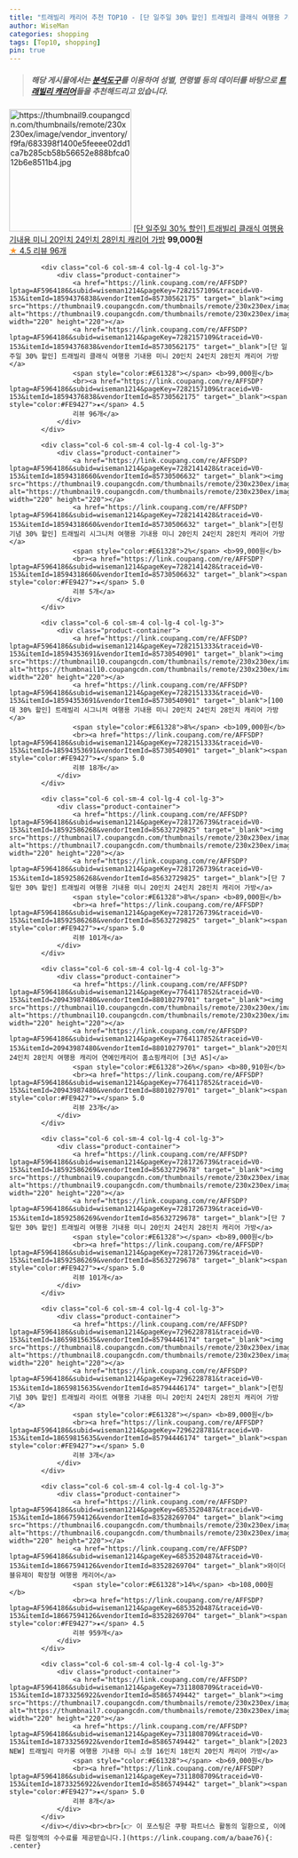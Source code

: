 ```yaml
---
title: "트래빌리 캐리어 추천 TOP10 - [단 일주일 30% 할인] 트래빌리 클래식 여행용 기내용 미니 20인치 24인치 28인치 캐리어 가방"
author: WiseMan
categories: shopping
tags: [Top10, shopping]
pin: true
---
```


> ##### 해당 게시물에서는 [**분석도구**](https://itemscout.io/)를 이용하여 **성별**, **연령별** 등의 데이터를 바탕으로 [**트래빌리 캐리어**](https://link.coupang.com/a/baae76)들을 추천해드리고 있습니다.
<div class="container"><div class="row">
            <div class="col-6 col-sm-4 col-lg-4 col-lg-3">
                <div class="product-container">
                    <a href="https://link.coupang.com/re/AFFSDP?lptag=AF5964186&subid=wiseman1214&pageKey=7282157109&traceid=V0-153&itemId=18594376838&vendorItemId=85730562175" target="_blank"><img src="https://thumbnail9.coupangcdn.com/thumbnails/remote/230x230ex/image/vendor_inventory/f9fa/683398f1400e5feeee02dd1ca7b285cb58b56652e888bfca012b6e8511b4.jpg" alt="https://thumbnail9.coupangcdn.com/thumbnails/remote/230x230ex/image/vendor_inventory/f9fa/683398f1400e5feeee02dd1ca7b285cb58b56652e888bfca012b6e8511b4.jpg" width="220" height="220"></a>
                    <a href="https://link.coupang.com/re/AFFSDP?lptag=AF5964186&subid=wiseman1214&pageKey=7282157109&traceid=V0-153&itemId=18594376838&vendorItemId=85730562175" target="_blank">[단 일주일 30% 할인] 트래빌리 클래식 여행용 기내용 미니 20인치 24인치 28인치 캐리어 가방</a>
                    <span style="color:#E61328"></span> <b>99,000원</b>
                    <br><a href="https://link.coupang.com/re/AFFSDP?lptag=AF5964186&subid=wiseman1214&pageKey=7282157109&traceid=V0-153&itemId=18594376838&vendorItemId=85730562175" target="_blank"><span style="color:#FE9427">★</span> 4.5
                    리뷰 96개</a>
                </div>
            </div>
            
            <div class="col-6 col-sm-4 col-lg-4 col-lg-3">
                <div class="product-container">
                    <a href="https://link.coupang.com/re/AFFSDP?lptag=AF5964186&subid=wiseman1214&pageKey=7282157109&traceid=V0-153&itemId=18594376838&vendorItemId=85730562175" target="_blank"><img src="https://thumbnail9.coupangcdn.com/thumbnails/remote/230x230ex/image/vendor_inventory/f9fa/683398f1400e5feeee02dd1ca7b285cb58b56652e888bfca012b6e8511b4.jpg" alt="https://thumbnail9.coupangcdn.com/thumbnails/remote/230x230ex/image/vendor_inventory/f9fa/683398f1400e5feeee02dd1ca7b285cb58b56652e888bfca012b6e8511b4.jpg" width="220" height="220"></a>
                    <a href="https://link.coupang.com/re/AFFSDP?lptag=AF5964186&subid=wiseman1214&pageKey=7282157109&traceid=V0-153&itemId=18594376838&vendorItemId=85730562175" target="_blank">[단 일주일 30% 할인] 트래빌리 클래식 여행용 기내용 미니 20인치 24인치 28인치 캐리어 가방</a>
                    <span style="color:#E61328"></span> <b>99,000원</b>
                    <br><a href="https://link.coupang.com/re/AFFSDP?lptag=AF5964186&subid=wiseman1214&pageKey=7282157109&traceid=V0-153&itemId=18594376838&vendorItemId=85730562175" target="_blank"><span style="color:#FE9427">★</span> 4.5
                    리뷰 96개</a>
                </div>
            </div>
            
            <div class="col-6 col-sm-4 col-lg-4 col-lg-3">
                <div class="product-container">
                    <a href="https://link.coupang.com/re/AFFSDP?lptag=AF5964186&subid=wiseman1214&pageKey=7282141428&traceid=V0-153&itemId=18594318660&vendorItemId=85730506632" target="_blank"><img src="https://thumbnail9.coupangcdn.com/thumbnails/remote/230x230ex/image/vendor_inventory/3862/75ccdaf6a63216fc52cf86d07266181789678f1f6bc4cec73feb631864fd.jpg" alt="https://thumbnail9.coupangcdn.com/thumbnails/remote/230x230ex/image/vendor_inventory/3862/75ccdaf6a63216fc52cf86d07266181789678f1f6bc4cec73feb631864fd.jpg" width="220" height="220"></a>
                    <a href="https://link.coupang.com/re/AFFSDP?lptag=AF5964186&subid=wiseman1214&pageKey=7282141428&traceid=V0-153&itemId=18594318660&vendorItemId=85730506632" target="_blank">[런칭기념 30% 할인] 트래빌리 시그니처 여행용 기내용 미니 20인치 24인치 28인치 캐리어 가방</a>
                    <span style="color:#E61328">2%</span> <b>99,000원</b>
                    <br><a href="https://link.coupang.com/re/AFFSDP?lptag=AF5964186&subid=wiseman1214&pageKey=7282141428&traceid=V0-153&itemId=18594318660&vendorItemId=85730506632" target="_blank"><span style="color:#FE9427">★</span> 5.0
                    리뷰 5개</a>
                </div>
            </div>
            
            <div class="col-6 col-sm-4 col-lg-4 col-lg-3">
                <div class="product-container">
                    <a href="https://link.coupang.com/re/AFFSDP?lptag=AF5964186&subid=wiseman1214&pageKey=7282151333&traceid=V0-153&itemId=18594353691&vendorItemId=85730540901" target="_blank"><img src="https://thumbnail10.coupangcdn.com/thumbnails/remote/230x230ex/image/vendor_inventory/b29d/0bc4f58195c5d33765d72c39b9cf4ba94fc4a40cce7f04c36141d0a97c3d.jpg" alt="https://thumbnail10.coupangcdn.com/thumbnails/remote/230x230ex/image/vendor_inventory/b29d/0bc4f58195c5d33765d72c39b9cf4ba94fc4a40cce7f04c36141d0a97c3d.jpg" width="220" height="220"></a>
                    <a href="https://link.coupang.com/re/AFFSDP?lptag=AF5964186&subid=wiseman1214&pageKey=7282151333&traceid=V0-153&itemId=18594353691&vendorItemId=85730540901" target="_blank">[100대 30% 할인] 트래빌리 시그니처 여행용 기내용 미니 20인치 24인치 28인치 캐리어 가방</a>
                    <span style="color:#E61328">8%</span> <b>109,000원</b>
                    <br><a href="https://link.coupang.com/re/AFFSDP?lptag=AF5964186&subid=wiseman1214&pageKey=7282151333&traceid=V0-153&itemId=18594353691&vendorItemId=85730540901" target="_blank"><span style="color:#FE9427">★</span> 5.0
                    리뷰 18개</a>
                </div>
            </div>
            
            <div class="col-6 col-sm-4 col-lg-4 col-lg-3">
                <div class="product-container">
                    <a href="https://link.coupang.com/re/AFFSDP?lptag=AF5964186&subid=wiseman1214&pageKey=7281726739&traceid=V0-153&itemId=18592586268&vendorItemId=85632729825" target="_blank"><img src="https://thumbnail7.coupangcdn.com/thumbnails/remote/230x230ex/image/vendor_inventory/0cbe/b5c23b3b15416a289d4f051c91f4150a861ba75c977347dc1647d351a300.JPEG" alt="https://thumbnail7.coupangcdn.com/thumbnails/remote/230x230ex/image/vendor_inventory/0cbe/b5c23b3b15416a289d4f051c91f4150a861ba75c977347dc1647d351a300.JPEG" width="220" height="220"></a>
                    <a href="https://link.coupang.com/re/AFFSDP?lptag=AF5964186&subid=wiseman1214&pageKey=7281726739&traceid=V0-153&itemId=18592586268&vendorItemId=85632729825" target="_blank">[단 7일만 30% 할인] 트래빌리 여행용 기내용 미니 20인치 24인치 28인치 캐리어 가방</a>
                    <span style="color:#E61328">8%</span> <b>89,000원</b>
                    <br><a href="https://link.coupang.com/re/AFFSDP?lptag=AF5964186&subid=wiseman1214&pageKey=7281726739&traceid=V0-153&itemId=18592586268&vendorItemId=85632729825" target="_blank"><span style="color:#FE9427">★</span> 5.0
                    리뷰 101개</a>
                </div>
            </div>
            
            <div class="col-6 col-sm-4 col-lg-4 col-lg-3">
                <div class="product-container">
                    <a href="https://link.coupang.com/re/AFFSDP?lptag=AF5964186&subid=wiseman1214&pageKey=7764117852&traceid=V0-153&itemId=20943987480&vendorItemId=88010279701" target="_blank"><img src="https://thumbnail10.coupangcdn.com/thumbnails/remote/230x230ex/image/vendor_inventory/a062/f882b6b4bf08904d19fa9b2e4482a6fe76e3517cf0eabe453860f6193d59.png" alt="https://thumbnail10.coupangcdn.com/thumbnails/remote/230x230ex/image/vendor_inventory/a062/f882b6b4bf08904d19fa9b2e4482a6fe76e3517cf0eabe453860f6193d59.png" width="220" height="220"></a>
                    <a href="https://link.coupang.com/re/AFFSDP?lptag=AF5964186&subid=wiseman1214&pageKey=7764117852&traceid=V0-153&itemId=20943987480&vendorItemId=88010279701" target="_blank">20인치 24인치 28인치 여행용 캐리어 연예인캐리어 홈쇼핑캐리어 [3년 AS]</a>
                    <span style="color:#E61328">26%</span> <b>80,910원</b>
                    <br><a href="https://link.coupang.com/re/AFFSDP?lptag=AF5964186&subid=wiseman1214&pageKey=7764117852&traceid=V0-153&itemId=20943987480&vendorItemId=88010279701" target="_blank"><span style="color:#FE9427">★</span> 5.0
                    리뷰 23개</a>
                </div>
            </div>
            
            <div class="col-6 col-sm-4 col-lg-4 col-lg-3">
                <div class="product-container">
                    <a href="https://link.coupang.com/re/AFFSDP?lptag=AF5964186&subid=wiseman1214&pageKey=7281726739&traceid=V0-153&itemId=18592586269&vendorItemId=85632729678" target="_blank"><img src="https://thumbnail9.coupangcdn.com/thumbnails/remote/230x230ex/image/vendor_inventory/b9ee/f88808a87a97eb9903c34e3e63e0ba753550db040a46564b06a487dd7621.JPEG" alt="https://thumbnail9.coupangcdn.com/thumbnails/remote/230x230ex/image/vendor_inventory/b9ee/f88808a87a97eb9903c34e3e63e0ba753550db040a46564b06a487dd7621.JPEG" width="220" height="220"></a>
                    <a href="https://link.coupang.com/re/AFFSDP?lptag=AF5964186&subid=wiseman1214&pageKey=7281726739&traceid=V0-153&itemId=18592586269&vendorItemId=85632729678" target="_blank">[단 7일만 30% 할인] 트래빌리 여행용 기내용 미니 20인치 24인치 28인치 캐리어 가방</a>
                    <span style="color:#E61328"></span> <b>89,000원</b>
                    <br><a href="https://link.coupang.com/re/AFFSDP?lptag=AF5964186&subid=wiseman1214&pageKey=7281726739&traceid=V0-153&itemId=18592586269&vendorItemId=85632729678" target="_blank"><span style="color:#FE9427">★</span> 5.0
                    리뷰 101개</a>
                </div>
            </div>
            
            <div class="col-6 col-sm-4 col-lg-4 col-lg-3">
                <div class="product-container">
                    <a href="https://link.coupang.com/re/AFFSDP?lptag=AF5964186&subid=wiseman1214&pageKey=7296228781&traceid=V0-153&itemId=18659815635&vendorItemId=85794446174" target="_blank"><img src="https://thumbnail8.coupangcdn.com/thumbnails/remote/230x230ex/image/vendor_inventory/9352/2d1712535e7d5bb01f58470a500958fedd95d27d53501abc5a8197f31e02.jpg" alt="https://thumbnail8.coupangcdn.com/thumbnails/remote/230x230ex/image/vendor_inventory/9352/2d1712535e7d5bb01f58470a500958fedd95d27d53501abc5a8197f31e02.jpg" width="220" height="220"></a>
                    <a href="https://link.coupang.com/re/AFFSDP?lptag=AF5964186&subid=wiseman1214&pageKey=7296228781&traceid=V0-153&itemId=18659815635&vendorItemId=85794446174" target="_blank">[런칭기념 30% 할인] 트래빌리 라이트 여행용 기내용 미니 20인치 24인치 28인치 캐리어 가방</a>
                    <span style="color:#E61328"></span> <b>89,000원</b>
                    <br><a href="https://link.coupang.com/re/AFFSDP?lptag=AF5964186&subid=wiseman1214&pageKey=7296228781&traceid=V0-153&itemId=18659815635&vendorItemId=85794446174" target="_blank"><span style="color:#FE9427">★</span> 5.0
                    리뷰 3개</a>
                </div>
            </div>
            
            <div class="col-6 col-sm-4 col-lg-4 col-lg-3">
                <div class="product-container">
                    <a href="https://link.coupang.com/re/AFFSDP?lptag=AF5964186&subid=wiseman1214&pageKey=6853520487&traceid=V0-153&itemId=18667594126&vendorItemId=83528269704" target="_blank"><img src="https://thumbnail6.coupangcdn.com/thumbnails/remote/230x230ex/image/vendor_inventory/b5ba/62919111d1f071f125b9227d0bf2be576a009a5c3d2f7adae67daf8fbc91.jpg" alt="https://thumbnail6.coupangcdn.com/thumbnails/remote/230x230ex/image/vendor_inventory/b5ba/62919111d1f071f125b9227d0bf2be576a009a5c3d2f7adae67daf8fbc91.jpg" width="220" height="220"></a>
                    <a href="https://link.coupang.com/re/AFFSDP?lptag=AF5964186&subid=wiseman1214&pageKey=6853520487&traceid=V0-153&itemId=18667594126&vendorItemId=83528269704" target="_blank">와이더블유제이 확장형 여행용 캐리어</a>
                    <span style="color:#E61328">14%</span> <b>108,000원</b>
                    <br><a href="https://link.coupang.com/re/AFFSDP?lptag=AF5964186&subid=wiseman1214&pageKey=6853520487&traceid=V0-153&itemId=18667594126&vendorItemId=83528269704" target="_blank"><span style="color:#FE9427">★</span> 4.5
                    리뷰 959개</a>
                </div>
            </div>
            
            <div class="col-6 col-sm-4 col-lg-4 col-lg-3">
                <div class="product-container">
                    <a href="https://link.coupang.com/re/AFFSDP?lptag=AF5964186&subid=wiseman1214&pageKey=7311808709&traceid=V0-153&itemId=18733256922&vendorItemId=85865749442" target="_blank"><img src="https://thumbnail7.coupangcdn.com/thumbnails/remote/230x230ex/image/vendor_inventory/e6b3/e9b5472510898f607d1adb9d973ae76164e7926000781bec9fa4788e4348.jpg" alt="https://thumbnail7.coupangcdn.com/thumbnails/remote/230x230ex/image/vendor_inventory/e6b3/e9b5472510898f607d1adb9d973ae76164e7926000781bec9fa4788e4348.jpg" width="220" height="220"></a>
                    <a href="https://link.coupang.com/re/AFFSDP?lptag=AF5964186&subid=wiseman1214&pageKey=7311808709&traceid=V0-153&itemId=18733256922&vendorItemId=85865749442" target="_blank">[2023 NEW] 트래빌리 마카롱 여행용 기내용 미니 소형 16인치 18인치 20인치 캐리어 가방</a>
                    <span style="color:#E61328"></span> <b>69,000원</b>
                    <br><a href="https://link.coupang.com/re/AFFSDP?lptag=AF5964186&subid=wiseman1214&pageKey=7311808709&traceid=V0-153&itemId=18733256922&vendorItemId=85865749442" target="_blank"><span style="color:#FE9427">★</span> 5.0
                    리뷰 8개</a>
                </div>
            </div>
            </div></div><br><br>[👉 이 포스팅은 쿠팡 파트너스 활동의 일환으로, 이에 따른 일정액의 수수료를 제공받습니다.](https://link.coupang.com/a/baae76){: .center}